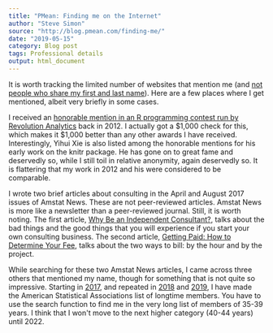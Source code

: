 ```yaml
---
title: "PMean: Finding me on the Internet"
author: "Steve Simon"
source: "http://blog.pmean.com/finding-me/"
date: "2019-05-15"
category: Blog post
tags: Professional details
output: html_document
---
```


It is worth tracking the limited number of websites that mention me (and
[not people who share my first and last
name](http://www.pmean.com/08/ImpossibleResume.html)). Here are a few
places where I get mentioned, albeit very briefly in some
cases.

<!---More--->

I received an [honorable mention in an R programming contest run by
Revolution
Analytics](https://blog.revolutionanalytics.com/2012/01/announcing-the-winners-of-the-applications-of-r-in-business-contest.html)
back in 2012. I actually got a \$1,000 check for this, which makes it
\$1,000 better than any other awards I have received. Interestingly,
Yihui Xie is also listed among the honorable mentions for his early work
on the knitr package. He has gone on to great fame and deservedly so,
while I still toil in relative anonymity, again deservedly so. It is
flattering that my work in 2012 and his were considered to be
comparable.

I wrote two brief articles about consulting in the April and August 2017
issues of Amstat News. These are not peer-reviewed articles. Amstat News
is more like a newsletter than a peer-reviewed journal. Still, it is
worth noting. The first article, [Why Be an Independent
Consultant?](https://magazine.amstat.org/blog/2017/04/01/whyconsult/),
talks about the bad things and the good things that you will experience
if you start your own consulting business. The second article, [Getting
Paid: How to Determine Your
Fee](https://magazine.amstat.org/blog/2017/08/01/consultants-corner-getting-paid/),
talks about the two ways to bill: by the hour and by the project.

While searching for these two Amstat News articles, I came across three
others that mentioned my name, though for something that is not quite so
impressive. Starting in
[2017](https://magazine.amstat.org/blog/2017/04/01/recognizing-the-asas-longtime-members/),
and repeated in
[2018](https://magazine.amstat.org/blog/2018/04/01/longtime-members/)
and
[2019](https://magazine.amstat.org/blog/2019/04/01/longtimemember19/), I
have made the American Statistical Associations list of longtime
members. You have to use the search function to find me in the very long
list of members of 35-39 years. I think that I won't move to the next
higher category (40-44 years) until 2022.


